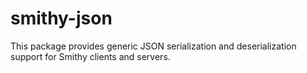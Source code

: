 # smithy-json

This package provides generic JSON serialization and deserialization support
for Smithy clients and servers.
